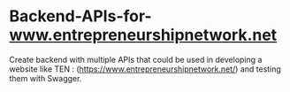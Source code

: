 # Backend-APIs-for-www.entrepreneurshipnetwork.net
Create backend with multiple APIs that could be used in developing a website like TEN : (https://www.entrepreneurshipnetwork.net/) and testing them with Swagger.
